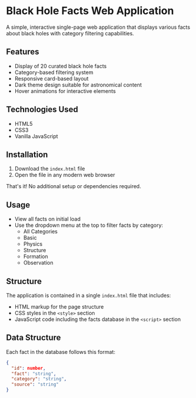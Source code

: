 # Black Hole Facts Web Application

A simple, interactive single-page web application that displays various facts about black holes with category filtering capabilities.

## Features

- Display of 20 curated black hole facts
- Category-based filtering system
- Responsive card-based layout
- Dark theme design suitable for astronomical content
- Hover animations for interactive elements

## Technologies Used

- HTML5
- CSS3
- Vanilla JavaScript

## Installation

1. Download the `index.html` file
2. Open the file in any modern web browser

That's it! No additional setup or dependencies required.

## Usage

- View all facts on initial load
- Use the dropdown menu at the top to filter facts by category:
  - All Categories
  - Basic
  - Physics
  - Structure
  - Formation
  - Observation

## Structure

The application is contained in a single `index.html` file that includes:
- HTML markup for the page structure
- CSS styles in the `<style>` section
- JavaScript code including the facts database in the `<script>` section

## Data Structure

Each fact in the database follows this format:
```json
{
  "id": number,
  "fact": "string",
  "category": "string",
  "source": "string"
}
